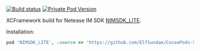 [![Build status](https://github.com/ElfSundae/NIMSDK_LITE/workflows/Build/badge.svg)](https://github.com/ElfSundae/NIMSDK_LITE/actions?query=workflow%3ABuild)
[![Private Pod Version](https://0x123.netlify.app/badge/private-pod/v/NIMSDK_LITE)](https://github.com/ElfSundae/CocoaPods-Specs)

XCFramework build for Netease IM SDK [NIMSDK_LITE](https://netease.im/im-sdk-demo).

Installation:

```ruby
pod 'NIMSDK_LITE', :source => 'https://github.com/ElfSundae/CocoaPods-Specs.git'
```
